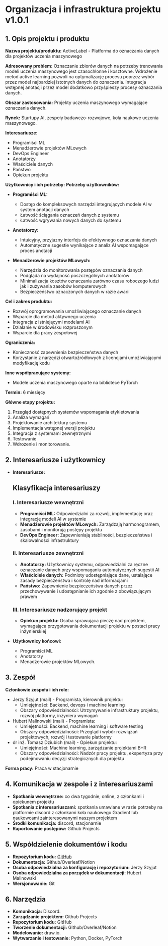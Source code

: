 # Organizacja i infrastruktura projektu v1.0.1

## 1. Opis projektu i produktu
**Nazwa projektu/produktu:** ActiveLabel - Platforma do oznaczania danych dla projektów uczenia maszynowego

**Adresowany problem:** Oznaczanie zbiorów danych na potrzeby trenowania modeli uczenia maszynowego jest czasochłonne i kosztowne. Wdrożenie metod active learning pozwoli na optymalizację procesu poprzez wybór przez model najbardziej istotnych danych do oznaczenia. Integracja wstępnej anotacji przez model dodatkowo przyśpieszy procesy oznaczania danych.  

**Obszar zastosowania:** Projekty uczenia maszynowego wymagające oznaczania danych.

**Rynek:** Startupy AI, zespoły badawczo-rozwojowe, koła naukowe uczenia maszynowego.

**Interesariusze:** 
- Programiści ML
- Menadżerowie projektów MLowych
- DevOps Engineer
- Anotatorzy
- Właściciele danych
- Państwo
- Opiekun projektu

**Użytkownicy i ich potrzeby:**
**Potrzeby użytkowników:**

- **Programiści ML:**
    - Dostęp do kompleksowych narzędzi integrujących modele AI w system anotacji danych
    - Łatwość ściągania oznaczeń danych z systemu
    - Łatwość wgrywania nowych danych do systemu

- **Anotatorzy:**
    - Intuicyjny, przyjazny interfejs do efektywnego oznaczania danych
    - Automatyczne sugestie wynikające z analiz AI wspomagające proces anotacji

- **Menadżerowie projektów MLowych:**
    - Narzędzia do monitorowania postępów oznaczania danych
    - Podgląda na wydajność poszczególnych anotatorów
    - Minimalizacja kosztów oznaczania zarówno czasu roboczego ludzi jak i zużywania zasobów komputerowych
    - Bezpieczeństwo oznaczonych danych w razie awarii


**Cel i zakres produktu:**
- Rozwój oprogramowania umożliwiającego oznaczanie danych
- Wsparcie dla metod aktywnego uczenia
- Integracja z istniejącymi modelami AI
- Działanie w środowisku rozproszonym
- Wsparcie dla pracy zespołowej

**Ograniczenia:**
- Konieczność zapewnienia bezpieczeństwa danych
- Korzystanie z narzędzi otwartoźródłowych z licencjami umożlwiającymi modyfikację kodu

**Inne współpracujące systemy:**
- Modele uczenia maszynowego oparte na bibliotece PyTorch

**Termin:** 6 miesięcy

**Główne etapy projektu:**
1. Przegląd dostępnych systemów wspomagania etykietowania
2. Analiza wymagań
3. Projektowanie architektury systemu
3. Implementacja wstępnej wersji projektu
4. Integracja z systemami zewnętrznymi
5. Testowanie
6. Wdrożenie i monitorowanie.

## 2. Interesariusze i użytkownicy
- **Interesariusze:** 
    ## Klasyfikacja interesariuszy

    ### I. Interesariusze wewnętrzni
    - **Programiści ML:** Odpowiedzialni za rozwój, implementację oraz integrację modeli AI w systemie
    - **Menadżerowie projektów MLowych:** Zarządzają harmonogramem, zasobami i monitorują postępy projektu
    - **DevOps Engineer:** Zapewnieniają stabilności, bezpieczeństwa i skalowalności infrastruktury

    ### II. Interesariusze zewnętrzni
    - **Anotatorzy:** Użytkownicy systemu, odpowiedzialni za ręczne oznaczanie danych przy wspomaganiu automatycznych sugestii AI
    - **Właściciele danych:** Podmioty udostępniające dane, ustalające zasady bezpieczeństwa i kontrolę nad informacjami
    - **Państwo:** Zapewnienie bezpieczeństwa danych przez przechowywanie i udostępnianie ich zgodnie z obowiązującym prawem

    ### III. Interesariusze nadzorujący projekt
    - **Opiekun projektu:** Osoba sprawująca pieczę nad projektem, wymagająca przygotowania dokumentacji projektu w postaci pracy inżynierskiej 

- **Użytkownicy końcowi:** 
    - Programiści ML 
    - Anotatorzy
    - Menadżerowie projektów MLowych.

## 3. Zespół
**Członkowie zespołu i ich role:**
- Jerzy Szyjut (mail) - Programista, kierownik projektu:
    - Umiejętności: Backend, devops i machine learning
    - Obszary odpowiedzialności: Utrzymywanie infrastruktury projektu, rozwój platformy, inżyniera wymagań 
- Hubert Malinowski (mail) - Programista:
    - Umiejętności: Backend, machine learning i software testing
    - Obszary odpowiedzialności: Przegląd i wybór rozwiązań projektowych, rozwój i testowanie platformy
- dr inż. Tomasz Dziubich (mail) - Opiekun projektu:
    - Umiejętności: Machine learning, zarządzanie projektami B+R 
    - Obszary odpowiedzialności: Nadzór pracy projektu, ekspertyza przy podejmowaniu decyzji strategicznych dla projektu

**Forma pracy:** Praca w stacjonarnie

## 4. Komunikacja w zespole i z interesariuszami
- **Spotkania wewnętrzne:** co dwa tygodnie, online, z członkami i opiekunem projektu
- **Spotkania z interesariuszami:** spotkania umawiane w razie potrzeby na platformie discord z członkami koła naukowego Gradient lub naukowcami zainteresowanymi naszym projektem 
- **Środki komunikacja:** discord, stacjonarnie
- **Raportowanie postępów:** Github Projects

## 5. Współdzielenie dokumentów i kodu
- **Repozytorium kodu:** [GitHub](https://github.com/jerzyszyjut/active-annotate) 
- **Dokumentacja:** Github/Overleaf/Notion
- **Osoba odpowiedzialna za konfigurację i repozytorium:** Jerzy Szyjut
- **Osoba odpowiedzialna za porządek w dokumentacji:** Hubert Malinowski
- **Wersjonowanie:** Git

## 6. Narzędzia
- **Komunikacja:** Discord.
- **Zarządzanie projektem:** Github Projects
- **Repozytorium kodu:** GitHub
- **Tworzenie dokumentacji:** Github/Overleaf/Notion
- **Modelowanie:** draw.io.
- **Wytwarzanie i testowanie:** Python, Docker, PyTorch

